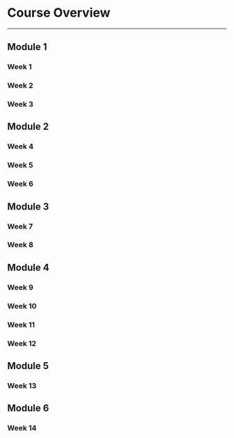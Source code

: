 <!-- .slide: data-background="#E6F7FF" -->

# Course Overview <!-- .element: class="r-fit-text" -->

---

<section data-transition="none">

## Module 1

### Week 1

### Week 2

### Week 3

</section>

<section data-transition="none">

## Module 2

### Week 4

### Week 5

### Week 6

</section>

<section data-transition="none">

## Module 3

### Week 7

### Week 8


</section>


<section data-transition="none">

## Module 4

### Week 9

### Week 10

### Week 11

### Week 12


</section>

<section data-transition="none">

## Module 5

### Week 13

</section>


<section data-transition="none">

## Module 6

### Week 14

</section>